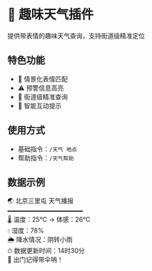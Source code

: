 # 🌈 趣味天气插件

提供带表情的趣味天气查询，支持街道级精准定位

## 特色功能
- 🎨 情景化表情匹配
- ⚠️ 预警信息高亮
- 🎯 街道级精准查询
- 🤖 智能互动提示

## 使用方式
- 基础指令：`/天气 地点`
- 帮助指令：`/天气帮助`

## 数据示例
🌏 北京三里屯 天气播报  
━━━━━━━━━━━━━━━━━━━━  
🌡️ 温度：25℃ → 体感：26℃  
💧 湿度：78%  
🌦️ 降水情况：阴转小雨  
⏱ 数据更新时间：14时30分  
🌂 出门记得带伞呐！
